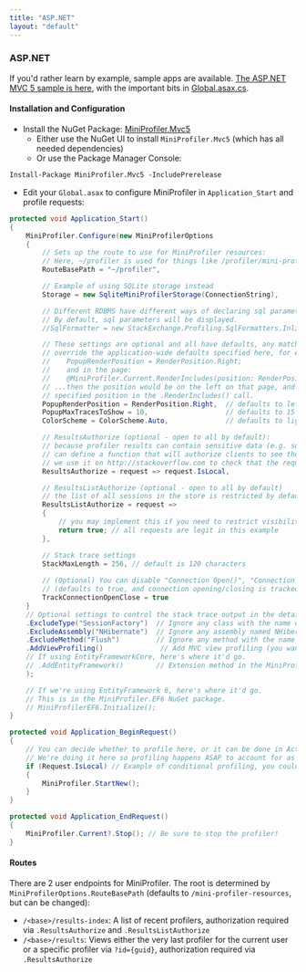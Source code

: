 ```yaml
---
title: "ASP.NET"
layout: "default"
---
```

### ASP.NET
If you'd rather learn by example, sample apps are available. [The ASP.NET MVC 5 sample is here](https://github.com/MiniProfiler/dotnet/tree/main/samples/Samples.Mvc5), with the important bits in [Global.asax.cs](https://github.com/MiniProfiler/dotnet/blob/main/samples/Samples.Mvc5/Global.asax.cs).

#### Installation and Configuration

* Install the NuGet Package: [MiniProfiler.Mvc5](https://www.nuget.org/packages/MiniProfiler.Mvc5/)
   * Either use the NuGet UI to install `MiniProfiler.Mvc5` (which has all needed dependencies)
   * Or use the Package Manager Console:

```ps
Install-Package MiniProfiler.Mvc5 -IncludePrerelease
```

* Edit your `Global.asax` to configure MiniProfiler in `Application_Start` and profile requests:

```c#
protected void Application_Start()
{
    MiniProfiler.Configure(new MiniProfilerOptions
    {
        // Sets up the route to use for MiniProfiler resources:
        // Here, ~/profiler is used for things like /profiler/mini-profiler-includes.js
        RouteBasePath = "~/profiler",

        // Example of using SQLite storage instead
        Storage = new SqliteMiniProfilerStorage(ConnectionString),

        // Different RDBMS have different ways of declaring sql parameters - SQLite can understand inline sql parameters just fine.
        // By default, sql parameters will be displayed.
        //SqlFormatter = new StackExchange.Profiling.SqlFormatters.InlineFormatter(),

        // These settings are optional and all have defaults, any matching setting specified in .RenderIncludes() will
        // override the application-wide defaults specified here, for example if you had both:
        //    PopupRenderPosition = RenderPosition.Right;
        //    and in the page:
        //    @MiniProfiler.Current.RenderIncludes(position: RenderPosition.Left)
        // ...then the position would be on the left on that page, and on the right (the application default) for anywhere that doesn't
        // specified position in the .RenderIncludes() call.
        PopupRenderPosition = RenderPosition.Right,  // defaults to left
        PopupMaxTracesToShow = 10,                   // defaults to 15
        ColorScheme = ColorScheme.Auto,              // defaults to light

        // ResultsAuthorize (optional - open to all by default):
        // because profiler results can contain sensitive data (e.g. sql queries with parameter values displayed), we
        // can define a function that will authorize clients to see the JSON or full page results.
        // we use it on http://stackoverflow.com to check that the request cookies belong to a valid developer.
        ResultsAuthorize = request => request.IsLocal,

        // ResultsListAuthorize (optional - open to all by default)
        // the list of all sessions in the store is restricted by default, you must return true to allow it
        ResultsListAuthorize = request =>
        {
            // you may implement this if you need to restrict visibility of profiling lists on a per request basis
            return true; // all requests are legit in this example
        },

        // Stack trace settings
        StackMaxLength = 256, // default is 120 characters
        
        // (Optional) You can disable "Connection Open()", "Connection Close()" (and async variant) tracking.
        // (defaults to true, and connection opening/closing is tracked)
        TrackConnectionOpenClose = true
    }
    // Optional settings to control the stack trace output in the details pane, examples:
    .ExcludeType("SessionFactory")  // Ignore any class with the name of SessionFactory)
    .ExcludeAssembly("NHibernate")  // Ignore any assembly named NHibernate
    .ExcludeMethod("Flush")         // Ignore any method with the name of Flush
    .AddViewProfiling()              // Add MVC view profiling (you want this)
    // If using EntityFrameworkCore, here's where it'd go.
    // .AddEntityFramework()        // Extension method in the MiniProfiler.EntityFrameworkCore package
    );

    // If we're using EntityFramework 6, here's where it'd go.
    // This is in the MiniProfiler.EF6 NuGet package.
    // MiniProfilerEF6.Initialize();
}

protected void Application_BeginRequest()
{
    // You can decide whether to profile here, or it can be done in ActionFilters, etc.
    // We're doing it here so profiling happens ASAP to account for as much time as possible.
    if (Request.IsLocal) // Example of conditional profiling, you could just call MiniProfiler.StartNew();
    {
        MiniProfiler.StartNew();
    }
}

protected void Application_EndRequest()
{
    MiniProfiler.Current?.Stop(); // Be sure to stop the profiler!
}
```

#### Routes

There are 2 user endpoints for MiniProfiler. The root is determined by `MiniProfilerOptions.RouteBasePath` (defaults to `/mini-profiler-resources`, but can be changed):
- `/<base>/results-index`: A list of recent profilers, authorization required via `.ResultsAuthorize` and `.ResultsListAuthorize`
- `/<base>/results`: Views either the very last profiler for the current user or a specific profiler via `?id={guid}`, authorization required via `.ResultsAuthorize`